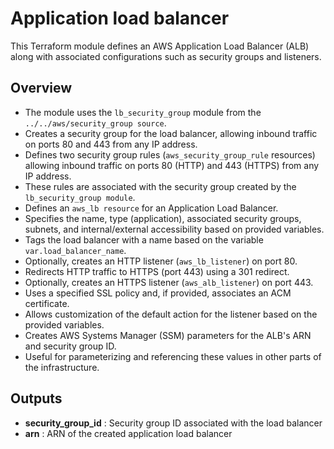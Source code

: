 # Application load balancer

This Terraform module defines an AWS Application Load Balancer (ALB) along with associated configurations such as security groups and listeners.

## Overview

- The module uses the `lb_security_group` module from the `../../aws/security_group source`.
- Creates a security group for the load balancer, allowing inbound traffic on ports 80 and 443 from any IP address.
- Defines two security group rules (`aws_security_group_rule` resources) allowing inbound traffic on ports 80 (HTTP) and 443 (HTTPS) from any IP address.
- These rules are associated with the security group created by the `lb_security_group module`.
- Defines an `aws_lb resource` for an Application Load Balancer.
- Specifies the name, type (application), associated security groups, subnets, and internal/external accessibility based on provided variables.
- Tags the load balancer with a name based on the variable `var.load_balancer_name`.
- Optionally, creates an HTTP listener (`aws_lb_listener`) on port 80.
- Redirects HTTP traffic to HTTPS (port 443) using a 301 redirect.
- Optionally, creates an HTTPS listener (`aws_alb_listener`) on port 443.
- Uses a specified SSL policy and, if provided, associates an ACM certificate.
- Allows customization of the default action for the listener based on the provided variables.
- Creates AWS Systems Manager (SSM) parameters for the ALB's ARN and security group ID.
- Useful for parameterizing and referencing these values in other parts of the infrastructure.

## Outputs

- **security_group_id** : Security group ID associated with the load balancer
- **arn** :	ARN of the created application load balancer